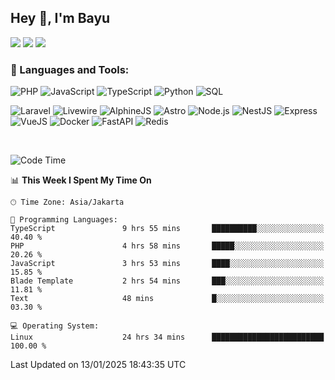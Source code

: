 ## Hey 👋, I'm Bayu 

<a href="mailto:bayurifkialgh@gmail.com" target="_blank"><img src="https://img.shields.io/badge/-Gmail-red?style=flat&logo=Gmail&logoColor=white"/></a>
<a href="https://t.me/bayurifkialgh" target="_blank"><img src="https://img.shields.io/badge/-Telegram-0077B5?style=flat&logo=Telegram&logoColor=white"/></a>
<a href="https://projects.co.id/public/browse_users/view/8d311e/bayurifkialgh" target="_blank"><img src="https://img.shields.io/badge/project.co.id-orange"/></a>


### 🔨 Languages and Tools:

![PHP](https://img.shields.io/badge/-PHP-000?&logo=PHP)
![JavaScript](https://img.shields.io/badge/-JavaScript-000?&logo=JavaScript)
![TypeScript](https://img.shields.io/badge/-TypeScript-000?&logo=TypeScript)
![Python](https://img.shields.io/badge/-Python-000?&logo=Python)
![SQL](https://img.shields.io/badge/-SQL-000?&logo=MySQL)

![Laravel](https://img.shields.io/badge/-Laravel-000?&logo=Laravel)
![Livewire](https://img.shields.io/badge/-Livewire-000?&logo=Livewire&logoColor=red)
![AlphineJS](https://img.shields.io/badge/-AlphineJS-000?&logo=alphine.js)
![Astro](https://img.shields.io/badge/-Astro-000?&logo=astro)
![Node.js](https://img.shields.io/badge/-Node.js-000?&logo=node.js)
![NestJS](https://img.shields.io/badge/-NestJS-000?&logo=nestjs&logoColor=red)
![Express](https://img.shields.io/badge/-Express.js-000?&logo=express.js)
![VueJS](https://img.shields.io/badge/-VueJS-000?&logo=vue.js)
![Docker](https://img.shields.io/badge/-Docker-000?&logo=Docker)
![FastAPI](https://img.shields.io/badge/-FastAPI-000?&logo=FastAPI)
![Redis](https://img.shields.io/badge/-Redis-000?&logo=Redis)

<br />

<!--START_SECTION:waka-->
![Code Time](http://img.shields.io/badge/Code%20Time-421%20hrs%2049%20mins-blue)

📊 **This Week I Spent My Time On** 

```text
🕑︎ Time Zone: Asia/Jakarta

💬 Programming Languages: 
TypeScript               9 hrs 55 mins       ██████████░░░░░░░░░░░░░░░   40.40 % 
PHP                      4 hrs 58 mins       █████░░░░░░░░░░░░░░░░░░░░   20.26 % 
JavaScript               3 hrs 53 mins       ████░░░░░░░░░░░░░░░░░░░░░   15.85 % 
Blade Template           2 hrs 54 mins       ███░░░░░░░░░░░░░░░░░░░░░░   11.81 % 
Text                     48 mins             █░░░░░░░░░░░░░░░░░░░░░░░░   03.30 % 

💻 Operating System: 
Linux                    24 hrs 34 mins      █████████████████████████   100.00 % 
```


 Last Updated on 13/01/2025 18:43:35 UTC
<!--END_SECTION:waka-->
